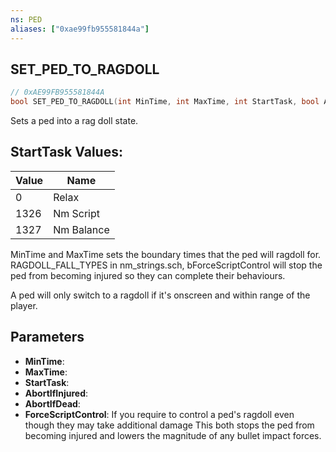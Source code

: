 ```yaml
---
ns: PED
aliases: ["0xae99fb955581844a"]
---
```

## SET_PED_TO_RAGDOLL

```c
// 0xAE99FB955581844A
bool SET_PED_TO_RAGDOLL(int MinTime, int MaxTime, int StartTask, bool AbortIfInjured, bool AbortIfDead, bool ForceScriptControl);
```

Sets a ped into a rag doll state.

## StartTask Values:
| Value | Name |
| --- | --- |
| 0 | Relax |
| 1326 | Nm Script |
| 1327 | Nm Balance |


MinTime and MaxTime sets the boundary times that the ped will ragdoll for. RAGDOLL_FALL_TYPES in nm_strings.sch, bForceScriptControl will stop the ped from becoming injured so they can complete their behaviours.

A ped will only switch to a ragdoll if it's onscreen and within range of the player.


## Parameters
* **MinTime**: 
* **MaxTime**: 
* **StartTask**: 
* **AbortIfInjured**: 
* **AbortIfDead**: 
* **ForceScriptControl**: If you require to control a ped's ragdoll even though they may take additional damage This both stops the ped from becoming injured and lowers the magnitude of any bullet impact forces.
